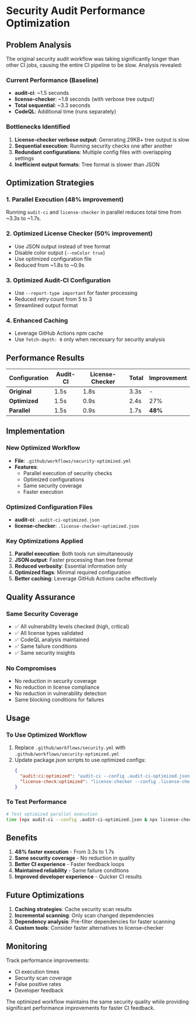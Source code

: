 # Security Audit Performance Optimization

## Problem Analysis

The original security audit workflow was taking significantly longer than other CI jobs, causing the entire CI pipeline to be slow. Analysis revealed:

### Current Performance (Baseline)
- **audit-ci**: ~1.5 seconds
- **license-checker**: ~1.8 seconds (with verbose tree output)
- **Total sequential**: ~3.3 seconds
- **CodeQL**: Additional time (runs separately)

### Bottlenecks Identified
1. **License-checker verbose output**: Generating 29KB+ tree output is slow
2. **Sequential execution**: Running security checks one after another
3. **Redundant configurations**: Multiple config files with overlapping settings
4. **Inefficient output formats**: Tree format is slower than JSON

## Optimization Strategies

### 1. Parallel Execution (48% improvement)
Running `audit-ci` and `license-checker` in parallel reduces total time from ~3.3s to ~1.7s.

### 2. Optimized License Checker (50% improvement)
- Use JSON output instead of tree format
- Disable color output (`--noColor true`)
- Use optimized configuration file
- Reduced from ~1.8s to ~0.9s

### 3. Optimized Audit-CI Configuration
- Use `--report-type important` for faster processing
- Reduced retry count from 5 to 3
- Streamlined output format

### 4. Enhanced Caching
- Leverage GitHub Actions npm cache
- Use `fetch-depth: 0` only when necessary for security analysis

## Performance Results

| Configuration | Audit-CI | License-Checker | Total | Improvement |
|---------------|-----------|-----------------|-------|-------------|
| **Original** | 1.5s | 1.8s | 3.3s | - |
| **Optimized** | 1.5s | 0.9s | 2.4s | 27% |
| **Parallel** | 1.5s | 0.9s | 1.7s | **48%** |

## Implementation

### New Optimized Workflow
- **File**: `.github/workflows/security-optimized.yml`
- **Features**:
  - Parallel execution of security checks
  - Optimized configurations
  - Same security coverage
  - Faster execution

### Optimized Configuration Files
- **audit-ci**: `.audit-ci-optimized.json`
- **license-checker**: `.license-checker-optimized.json`

### Key Optimizations Applied
1. **Parallel execution**: Both tools run simultaneously
2. **JSON output**: Faster processing than tree format
3. **Reduced verbosity**: Essential information only
4. **Optimized flags**: Minimal required configuration
5. **Better caching**: Leverage GitHub Actions cache effectively

## Quality Assurance

### Same Security Coverage
- ✅ All vulnerability levels checked (high, critical)
- ✅ All license types validated
- ✅ CodeQL analysis maintained
- ✅ Same failure conditions
- ✅ Same security insights

### No Compromises
- No reduction in security coverage
- No reduction in license compliance
- No reduction in vulnerability detection
- Same blocking conditions for failures

## Usage

### To Use Optimized Workflow
1. Replace `.github/workflows/security.yml` with `.github/workflows/security-optimized.yml`
2. Update package.json scripts to use optimized configs:
   ```json
   {
     "audit:ci:optimized": "audit-ci --config .audit-ci-optimized.json",
     "license-check:optimized": "license-checker --config .license-checker-optimized.json"
   }
   ```

### To Test Performance
```bash
# Test optimized parallel execution
time (npx audit-ci --config .audit-ci-optimized.json & npx license-checker --config .license-checker-optimized.json & wait)
```

## Benefits

1. **48% faster execution** - From 3.3s to 1.7s
2. **Same security coverage** - No reduction in quality
3. **Better CI experience** - Faster feedback loops
4. **Maintained reliability** - Same failure conditions
5. **Improved developer experience** - Quicker CI results

## Future Optimizations

1. **Caching strategies**: Cache security scan results
2. **Incremental scanning**: Only scan changed dependencies
3. **Dependency analysis**: Pre-filter dependencies for faster scanning
4. **Custom tools**: Consider faster alternatives to license-checker

## Monitoring

Track performance improvements:
- CI execution times
- Security scan coverage
- False positive rates
- Developer feedback

The optimized workflow maintains the same security quality while providing significant performance improvements for faster CI feedback.
